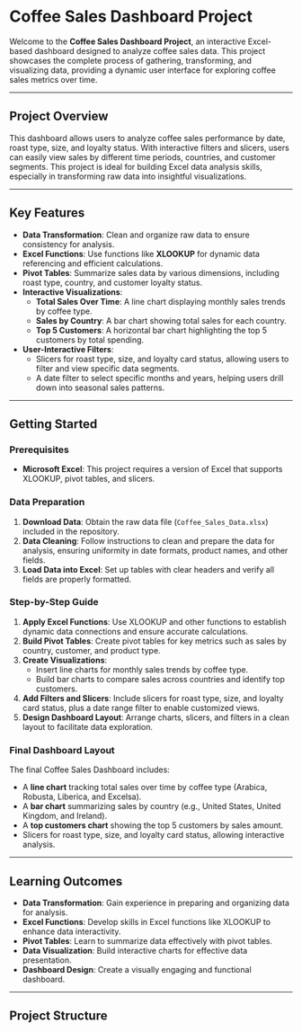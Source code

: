 # Coffee Sales Dashboard Project

Welcome to the **Coffee Sales Dashboard Project**, an interactive Excel-based dashboard designed to analyze coffee sales data. This project showcases the complete process of gathering, transforming, and visualizing data, providing a dynamic user interface for exploring coffee sales metrics over time.

---

## Project Overview

This dashboard allows users to analyze coffee sales performance by date, roast type, size, and loyalty status. With interactive filters and slicers, users can easily view sales by different time periods, countries, and customer segments. This project is ideal for building Excel data analysis skills, especially in transforming raw data into insightful visualizations.

---

## Key Features

- **Data Transformation**: Clean and organize raw data to ensure consistency for analysis.
- **Excel Functions**: Use functions like **XLOOKUP** for dynamic data referencing and efficient calculations.
- **Pivot Tables**: Summarize sales data by various dimensions, including roast type, country, and customer loyalty status.
- **Interactive Visualizations**:
  - **Total Sales Over Time**: A line chart displaying monthly sales trends by coffee type.
  - **Sales by Country**: A bar chart showing total sales for each country.
  - **Top 5 Customers**: A horizontal bar chart highlighting the top 5 customers by total spending.
- **User-Interactive Filters**:
  - Slicers for roast type, size, and loyalty card status, allowing users to filter and view specific data segments.
  - A date filter to select specific months and years, helping users drill down into seasonal sales patterns.

---

## Getting Started

### Prerequisites

- **Microsoft Excel**: This project requires a version of Excel that supports XLOOKUP, pivot tables, and slicers.

### Data Preparation

1. **Download Data**: Obtain the raw data file (`Coffee_Sales_Data.xlsx`) included in the repository.
2. **Data Cleaning**: Follow instructions to clean and prepare the data for analysis, ensuring uniformity in date formats, product names, and other fields.
3. **Load Data into Excel**: Set up tables with clear headers and verify all fields are properly formatted.

### Step-by-Step Guide

1. **Apply Excel Functions**: Use XLOOKUP and other functions to establish dynamic data connections and ensure accurate calculations.
2. **Build Pivot Tables**: Create pivot tables for key metrics such as sales by country, customer, and product type.
3. **Create Visualizations**:
   - Insert line charts for monthly sales trends by coffee type.
   - Build bar charts to compare sales across countries and identify top customers.
4. **Add Filters and Slicers**: Include slicers for roast type, size, and loyalty card status, plus a date range filter to enable customized views.
5. **Design Dashboard Layout**: Arrange charts, slicers, and filters in a clean layout to facilitate data exploration.

### Final Dashboard Layout

The final Coffee Sales Dashboard includes:
- A **line chart** tracking total sales over time by coffee type (Arabica, Robusta, Liberica, and Excelsa).
- A **bar chart** summarizing sales by country (e.g., United States, United Kingdom, and Ireland).
- A **top customers chart** showing the top 5 customers by sales amount.
- Slicers for roast type, size, and loyalty card status, allowing interactive analysis.

---

## Learning Outcomes

- **Data Transformation**: Gain experience in preparing and organizing data for analysis.
- **Excel Functions**: Develop skills in Excel functions like XLOOKUP to enhance data interactivity.
- **Pivot Tables**: Learn to summarize data effectively with pivot tables.
- **Data Visualization**: Build interactive charts for effective data presentation.
- **Dashboard Design**: Create a visually engaging and functional dashboard.

---

## Project Structure

